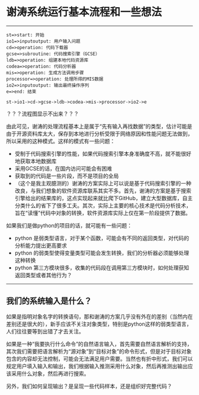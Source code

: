﻿# 谢涛系统运行基本流程和一些想法


---
```flow
st=>start: 开始
io1=>inputoutput: 用户输入问题
cd=>operation: 代码下载器
gcse=>subroutine: 代码搜索引擎（GCSE）
ldb=>operation: 组建本地代码资源库
codea=>operation: 代码分析器
mis=>operation: 生成方法调用步骤
processor=>operation: 处理所得的MIS数据
io2=>inputoutput: 输出最终操作序列
e=>end: 结束

st->io1->cd->gcse->ldb->codea->mis->processor->io2->e

```
？？？流程图显示不出来？？？

由此可见，谢涛的处理流程基本上是属于“先有输入再找数据”的类型，估计可能是由于开源资料库太大，保存到本地进行分析受限于网络原因和性能问题无法做到，所以采用的这种模式。这样的模式有一些问题：

- 受制于代码搜索引擎的性能，如果代码搜索引擎本身准确度不高，就不能很好地获取本地数据库
- 采用GCSE的话，在国内访问可能会有困难
- 获取到的代码是一些片段，而不是项目的全局
- （这个是我主观臆测的）谢涛的方案实际上可以说是基于代码搜索引擎的一种改良，与我们想象的软件资源库联系其实不多。首先，谢涛的方案是基于搜索引擎给出的结果库的，这点实现起来就比爬下GitHub，建立大型数据库，自主分类什么的省下了很多工夫。其次，实际上主要的核心技术是代码分析技术，旨在“读懂”代码中对象的转换，软件资源库实际上仅在第一阶段提供了数据。

如果我们是做python的项目的话，就可能有一些问题：

- python 是弱类型语言，对于某个函数，可能会有不同的返回类型，对代码的分析能力提出更高要求
- python 的弱类型使得变量类型可能会发生转换，我们的分析器必须能够处理这种转换
- python 第三方模块很多，收集的代码段在调用第三方模块时，如何处理获知返回类型或者其他行为？

---

## 我们的系统输入是什么？

如果是指明对象名字的转换语句，那和谢涛的方案几乎没有外在的差别（当然内在差别还是很大的），新手应该不关注对象类型，特别是python这样的弱类型语言，人们往往要等到出错了才去关注。

如果是一种“我要执行什么命令”的自然语言输入，首先需要自然语言解析的支持，其次我们需要把语言解析为“源对象”到“目标对象”的命令形式，但是对于目标对象包含的内容却无法控制，可能会无法满足用户需要。当然也有折中形式，我们可以规定用户填入输入和输出，我们根据输入推测采用什么对象，然后再推测出输出应该采用什么对象，然后再进行搜索。

另外，我们如何呈现输出？是呈现一些代码样本，还是组织好完整代码？






